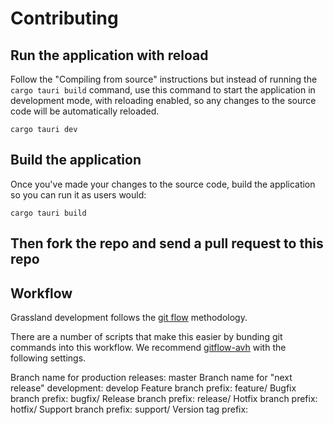 # Contributing


## Run the application with reload

Follow the "Compiling from source" instructions but instead of running the `cargo tauri build` command, use this command to start the application in development mode, with reloading enabled, so any changes to the source code will be automatically reloaded. 

    cargo tauri dev
    
## Build the application
Once you've made your changes to the source code, build the application so you can run it as users would:

    cargo tauri build


## Then fork the repo and send a pull request to this repo

## Workflow
Grassland development follows the [git flow](https://datasift.github.io/gitflow/IntroducingGitFlow.html) methodology.

There are a number of scripts that make this easier by bunding git commands into this workflow. We recommend [gitflow-avh](https://github.com/petervanderdoes/gitflow-avh/wiki) with the following settings.

Branch name for production releases: master 
Branch name for "next release" development: develop 
Feature branch prefix: feature/ 
Bugfix branch prefix: bugfix/ 
Release branch prefix: release/ 
Hotfix branch prefix: hotfix/ 
Support branch prefix: support/ 
Version tag prefix:
